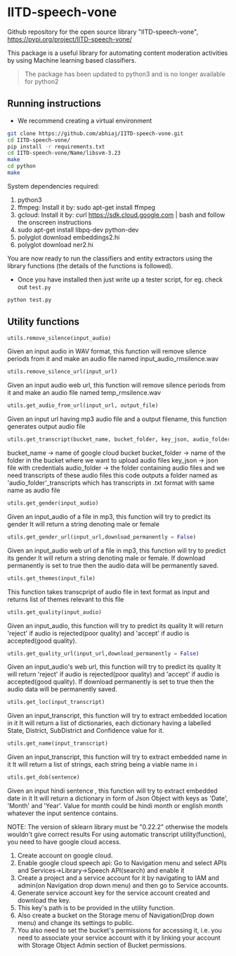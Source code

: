 # IITD-speech-vone
Github repository for the open source library "IITD-speech-vone", https://pypi.org/project/IITD-speech-vone/

This package is a useful library for automating content moderation activities by using Machine learning based classifiers.

<!-- For installing package: -->
<!-- sudo pip3 install IITD_speech_vone -->

> The package has been updated to python3 and is no longer available for python2

## Running instructions
- We recommend creating a virtual environment

```bash
git clone https://github.com/abhiaj/IITD-speech-vone.git
cd IITD-speech-vone/
pip install -r requirements.txt
cd IITD-speech-vone/Name/libsvm-3.23
make
cd python
make
```

System dependencies required:
1. python3
2. ffmpeg: Install it by: sudo apt-get install ffmpeg
3. gcloud: Install it by: curl https://sdk.cloud.google.com | bash and follow the onscreen instructions
4. sudo apt-get install libpq-dev python-dev
5. polyglot download embeddings2.hi
6. polyglot download ner2.hi

You are now ready to run the classifiers and entity extractors using the library functions (the details of the functions is followed).

- Once you have installed then just write up a tester script, for eg. check out `test.py`

```python
python test.py
```

## Utility functions

```python
utils.remove_silence(input_audio)
```
Given an input audio in WAV format, this function will remove silence periods from it
and make an audio file named input_audio_rmsilence.wav

```python
utils.remove_silence_url(input_url)
```
Given an input audio web url, this function will remove silence periods from it
and make an audio file named temp_rmsilence.wav

```python
utils.get_audio_from_url(input_url, output_file)
```
Given an input url having mp3 audio file and a output filename, this function generates output audio file

```python
utils.get_transcript(bucket_name, bucket_folder, key_json, audio_folder)
```
bucket_name -> name of google cloud bucket
bucket_folder -> name of the folder in the bucket where we want to upload audio files
key_json -> json file with credentials
audio_folder -> the folder containing audio files and we need transcripts of these audio files
this code outputs a folder named as 'audio_folder'_transcripts which has transcripts in .txt format with same name as audio file

```python
utils.get_gender(input_audio)
```
Given an  input_audio of a file in mp3, this function will try to predict its gender
It will return a string denoting male or female

```python
utils.get_gender_url(input_url,download_permanently = False)
```
Given an input_audio web url of a file in mp3, this function will try to predict its gender
It will return a string denoting male or female. If download permanently is set to true then the audio data will be permanently saved.

```python
utils.get_themes(input_file)
```
This function takes transcpript of audio file in text format as input
and returns list of themes relevant to this file

```python
utils.get_quality(input_audio)
```
Given an input_audio, this function will try to predict its quality
It will return 'reject' if audio is rejected(poor quality) and 'accept' if audio is accepted(good quality).

```python
utils.get_quality_url(input_url,download_permanently = False)
```
Given an input_audio's web url, this function will try to predict its quality
It will return 'reject' if audio is rejected(poor quality) and 'accept' if audio is accepted(good quality).
If download permanently is set to true then the audio data will be permanently saved.

```python
utils.get_loc(input_transcript)
```
Given an  input_transcript, this function will try to extract embedded location in it
It will return a list of dictionaries, each dictionary having a labelled State, District, SubDistrict and Confidence value for it.

```python
utils.get_name(input_transcript)
```
Given an  input_transcript, this function will try to extract embedded name in it
It will return a list of strings, each string being a viable name in i

```python
utils.get_dob(sentence)
```
Given an input hindi sentence , this function will try to extract embedded date in it
It will return a dictionary in form of Json Object with keys as 'Date', 'Month' and 'Year'. Value for month could be hindi month or english month whatever the input sentence contains.

NOTE:
The version of sklearn library must be "0.22.2" otherwise the models wouldn't give correct results
For using automatic transcript utility(function), you need to have google cloud access.
1. Create account on google cloud.
2. Enable google cloud speech api: Go to Navigation menu and select APIs and Services->Library->Speech API(search) and enable it
3. Create a project and a service account for it by navigating to IAM and admin(on Navigation drop down menu) and then go to Service accounts.
4. Generate service account key for the service account created and download the key.
5. This key's path is to be provided in the utility function.
6. Also create a bucket on the Storage menu of Navigation(Drop down menu) and change its settings to public.
7. You also need to set the bucket's permissions for accessing it, i.e. you need to associate your service account with it by linking your account with Storage Object Admin section of Bucket permissions.
